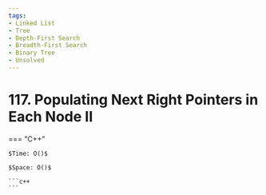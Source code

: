 ```yaml
---
tags:
- Linked List
- Tree
- Depth-First Search
- Breadth-First Search
- Binary Tree
- Unsolved
---
```



# 117. Populating Next Right Pointers in Each Node II

=== "C++"

    $Time: O()$

    $Space: O()$

    ```c++
    ```